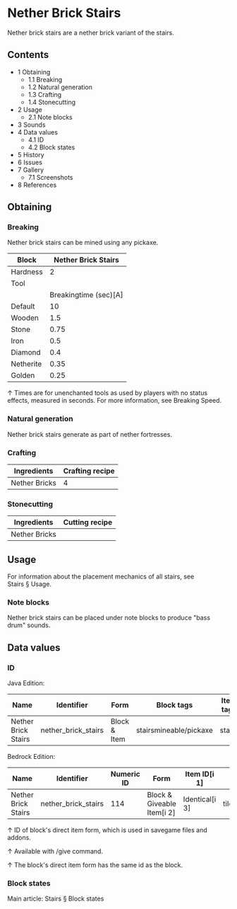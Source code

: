 # Nether Brick Stairs
Nether brick stairs are a nether brick variant of the stairs.

## Contents
- 1 Obtaining
	- 1.1 Breaking
	- 1.2 Natural generation
	- 1.3 Crafting
	- 1.4 Stonecutting
- 2 Usage
	- 2.1 Note blocks
- 3 Sounds
- 4 Data values
	- 4.1 ID
	- 4.2 Block states
- 5 History
- 6 Issues
- 7 Gallery
	- 7.1 Screenshots
- 8 References

## Obtaining
### Breaking
Nether brick stairs can be mined using any pickaxe.

| Block     | Nether Brick Stairs   |
|-----------|-----------------------|
| Hardness  | 2                     |
| Tool      |                       |
|           | Breakingtime (sec)[A] |
| Default   | 10                    |
| Wooden    | 1.5                   |
| Stone     | 0.75                  |
| Iron      | 0.5                   |
| Diamond   | 0.4                   |
| Netherite | 0.35                  |
| Golden    | 0.25                  |


↑ Times are for unenchanted tools as used by players with no status effects, measured in seconds. For more information, see Breaking Speed.


### Natural generation
Nether brick stairs generate as part of nether fortresses.

### Crafting
| Ingredients   | Crafting recipe |
|---------------|-----------------|
| Nether Bricks | 4               |

### Stonecutting
| Ingredients   | Cutting recipe |
|---------------|----------------|
| Nether Bricks |                |

## Usage
For information about the placement mechanics of all stairs, see Stairs § Usage.

### Note blocks
Nether brick stairs can be placed under note blocks to produce "bass drum" sounds.

## Data values
### ID
Java Edition:

| Name                | Identifier          | Form         | Block tags             | Item tags | Translation key                     |
|---------------------|---------------------|--------------|------------------------|-----------|-------------------------------------|
| Nether Brick Stairs | nether_brick_stairs | Block & Item | stairsmineable/pickaxe | stairs    | block.minecraft.nether_brick_stairs |

Bedrock Edition:

| Name                | Identifier          | Numeric ID | Form                       | Item ID[i 1]   | Translation key               |
|---------------------|---------------------|------------|----------------------------|----------------|-------------------------------|
| Nether Brick Stairs | nether_brick_stairs | 114        | Block & Giveable Item[i 2] | Identical[i 3] | tile.nether_brick_stairs.name |


↑ ID of block's direct item form, which is used in savegame files and addons.

↑ Available with /give command.

↑ The block's direct item form has the same id as the block.


### Block states
Main article: Stairs § Block states

